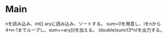 # Main
nを読み込み、int[] aryに読み込み、ソートする。
sum=0を用意し、iをnから4\*n-1までループし、sum+=ary[i]を加える。
(double)sum/(3*n)を出力する。
